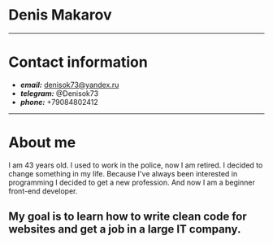 #   Denis Makarov
********************************************************************************
#   Contact information
* ***email:***    denisok73@yandex.ru
* ***telegram:*** @Denisok73
* ***phone:***     +79084802412
--------------------------------------------------------------------------------
#   About me
I am 43 years old. I used to work in the police, now I am retired. I decided to change something in my life. Because I've always been interested in programming I decided to get a new profession. And now I am a beginner front-end developer. 

My goal is to learn how to write clean code for websites and get a job in a large IT company. 
--------------------------------------------------------------------------------